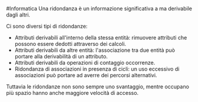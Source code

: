 #Informatica
Una ridondanza è un informazione significativa a ma derivabile dagli altri.

Ci sono diversi tipi di ridondanze:
- Attributi derivabili all'interno della stessa entità: rimuovere attributi che possono essere dedotti attraverso dei calcoli.
- Attributi derivabili da altre entità: l'associazione tra due entità può portare alla derivabilità di un attributo.
- Attributi derivabili da operazioni di contaggio occorrenze.
- Ridondanza di associazioni in presenza di cicli: un uso eccessivo di associazioni può portare ad averre dei percorsi alternativi.

Tuttavia le ridondanze non sono sempre uno svantaggio, mentre occupano più spazio hanno anche maggiore velocità di accesso.